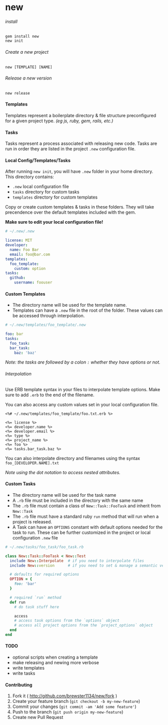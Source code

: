 # new
###### install
```shell
gem install new
new init
```

###### Create a new project
```shell
new [TEMPLATE] [NAME]
```

###### Release a new version
```shell
new release
```

#### Templates
Templates represent a boilerplate directory & file structure preconfigured for a given project type. _(eg js, ruby, gem, rails, etc.)_

#### Tasks
Tasks represent a process associated with releasing new code.  Tasks are run in order they are listed in the project `.new` configuration file.

#### Local Config/Templates/Tasks
After running `new init`, you will have `.new` folder in your home directory.  This directory contains:

* `.new` local configuration file
* `tasks` directory for custom tasks
* `templates` directory for custom templates

Copy or create custom templates & tasks in these folders.  They will take precendence over the default templates included with the gem.

**Make sure to edit your local configuration file!**

```yaml
# ~/.new/.new

license: MIT
developer:
  name: Foo Bar
  email: foo@bar.com
templates:
  foo_template:
    custom: option
tasks:
  github:
    username: foouser
```


#### Custom Templates
* The directory name will be used for the template name.
* Templates can have a `.new` file in the root of the folder.  These values can be accessed through interpolation.

```yaml
# ~/.new/templates/foo_template/.new

foo: bar
tasks:
  foo_task:
  bar_task:
    baz: 'baz'
```

_Note: the tasks are followed by a colon `:` whether they have options or not._

###### Interpolation
Use ERB template syntax in your files to interpolate template options.  Make sure to add `.erb` to the end of the filename.

You can also access any custom values set in your local configuration file.

```erb
<%# ~/.new/templates/foo_template/foo.txt.erb %>

<%= license %>
<%= developer.name %>
<%= developer.email %>
<%= type %>
<%= project_name %>
<%= foo %>
<%= tasks.bar_task.baz %>
```

You can also interpolate directory and filenames using the syntax `foo_[DEVELOPER.NAME].txt`

_Note using the dot notation to access nested attributes._

#### Custom Tasks
* The directory name will be used for the task name
* A `.rb` file must be included in the directory with the same name
* The `.rb` file must contain a class of `New::Task::FooTask` and inherit from `New::Task`
* The `.rb` file must have a standard ruby `run` method that will run when a project is released.
* A Task can have an `OPTIONS` constant with default options needed for the task to run.  These can be further customized in the project or local configuration `.new` file

```ruby
# ~/.new/tasks/foo_task/foo_task.rb

class New::Task::FooTask < New::Test
  include New::Interpolate  # if you need to interpolate files
  include New::version      # if you need to set & manage a semantic version

  # defaults for required options
  OPTION = {
    foo: 'bar'
  }

  # required `run` method
  def run
    # do task stuff here

    access
    # access task options from the `options` object
    # access all project options from the `project_options` object
  end
end
```

#### TODO
* optional scripts when creating a template
* make releasing and newing more verbose
* write templates
* write tasks

#### Contributing
1. Fork it ( http://github.com/brewster1134/new/fork )
2. Create your feature branch (`git checkout -b my-new-feature`)
3. Commit your changes (`git commit -am 'Add some feature'`)
4. Push to the branch (`git push origin my-new-feature`)
5. Create new Pull Request

